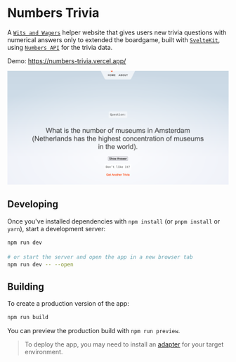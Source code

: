 # Numbers Trivia

A [`Wits and Wagers`](https://boardgamegeek.com/boardgame/20100/wits-wagers) helper website that gives users new trivia questions with numerical answers only to extended the boardgame, built with [`SvelteKit`](https://github.com/sveltejs/kit/), using [`Numbers API`](http://numbersapi.com/) for the trivia data.

Demo: https://numbers-trivia.vercel.app/

![Screenshot](/screenshot.png "Screenshot")

## Developing

Once you've installed dependencies with `npm install` (or `pnpm install` or `yarn`), start a development server:

```bash
npm run dev

# or start the server and open the app in a new browser tab
npm run dev -- --open
```

## Building

To create a production version of the app:

```bash
npm run build
```

You can preview the production build with `npm run preview`.

> To deploy the app, you may need to install an [adapter](https://kit.svelte.dev/docs/adapters) for your target environment.
